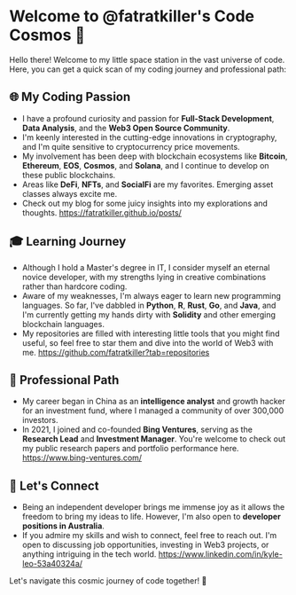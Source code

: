 # Welcome to @fatratkiller's Code Cosmos 🚀

Hello there! Welcome to my little space station in the vast universe of code. Here, you can get a quick scan of my coding journey and professional path:

## 🌐 My Coding Passion
- I have a profound curiosity and passion for **Full-Stack Development**, **Data Analysis**, and the **Web3 Open Source Community**.
- I'm keenly interested in the cutting-edge innovations in cryptography, and I'm quite sensitive to cryptocurrency price movements.
- My involvement has been deep with blockchain ecosystems like **Bitcoin**, **Ethereum**, **EOS**, **Cosmos**, and **Solana**, and I continue to develop on these public blockchains.
- Areas like **DeFi**, **NFTs**, and **SocialFi** are my favorites. Emerging asset classes always excite me.
- Check out my blog for some juicy insights into my explorations and thoughts.
  https://fatratkiller.github.io/posts/

## 🎓 Learning Journey
- Although I hold a Master's degree in IT, I consider myself an eternal novice developer, with my strengths lying in creative combinations rather than hardcore coding.
- Aware of my weaknesses, I'm always eager to learn new programming languages. So far, I've dabbled in **Python**, **R**, **Rust**, **Go**, and **Java**, and I'm currently getting my hands dirty with **Solidity** and other emerging blockchain languages.
- My repositories are filled with interesting little tools that you might find useful, so feel free to star them and dive into the world of Web3 with me.
  https://github.com/fatratkiller?tab=repositories

## 💼 Professional Path
- My career began in China as an **intelligence analyst** and growth hacker for an investment fund, where I managed a community of over 300,000 investors.
- In 2021, I joined and co-founded **Bing Ventures**, serving as the **Research Lead** and **Investment Manager**. You're welcome to check out my public research papers and portfolio performance here.
  https://www.bing-ventures.com/

## 🤝 Let's Connect
- Being an independent developer brings me immense joy as it allows the freedom to bring my ideas to life. However, I'm also open to **developer positions in Australia**.
- If you admire my skills and wish to connect, feel free to reach out. I'm open to discussing job opportunities, investing in Web3 projects, or anything intriguing in the tech world.
  https://www.linkedin.com/in/kyle-leo-53a40324a/

Let's navigate this cosmic journey of code together! 🌟
